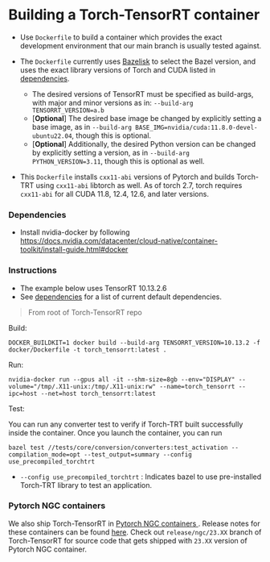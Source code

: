 # Building a Torch-TensorRT container

* Use `Dockerfile` to build a container which provides the exact development environment that our main branch is usually tested against.

* The `Dockerfile` currently uses <a href="https://github.com/bazelbuild/bazelisk">Bazelisk</a> to select the Bazel version, and uses the exact library versions of Torch and CUDA listed in <a href="https://github.com/pytorch/TensorRT#dependencies">dependencies</a>.
  * The desired versions of TensorRT must be specified as build-args, with major and minor versions as in: `--build-arg TENSORRT_VERSION=a.b`
  * [**Optional**] The desired base image be changed by explicitly setting a base image, as in `--build-arg BASE_IMG=nvidia/cuda:11.8.0-devel-ubuntu22.04`, though this is optional.
  * [**Optional**] Additionally, the desired Python version can be changed by explicitly setting a version, as in `--build-arg PYTHON_VERSION=3.11`, though this is optional as well.

* This `Dockerfile` installs `cxx11-abi` versions of Pytorch and builds Torch-TRT using `cxx11-abi` libtorch as well. As of torch 2.7, torch requires `cxx11-abi` for all CUDA 11.8, 12.4, 12.6, and later versions.

### Dependencies

* Install nvidia-docker by following https://docs.nvidia.com/datacenter/cloud-native/container-toolkit/install-guide.html#docker

### Instructions

- The example below uses TensorRT 10.13.2.6
- See <a href="https://github.com/pytorch/TensorRT#dependencies">dependencies</a> for a list of current default dependencies.

> From root of Torch-TensorRT repo

Build:
```
DOCKER_BUILDKIT=1 docker build --build-arg TENSORRT_VERSION=10.13.2 -f docker/Dockerfile -t torch_tensorrt:latest .
```

Run:
```
nvidia-docker run --gpus all -it --shm-size=8gb --env="DISPLAY" --volume="/tmp/.X11-unix:/tmp/.X11-unix:rw" --name=torch_tensorrt --ipc=host --net=host torch_tensorrt:latest
```

Test:


You can run any converter test to verify if Torch-TRT built successfully inside the container. Once you launch the container, you can run
```
bazel test //tests/core/conversion/converters:test_activation --compilation_mode=opt --test_output=summary --config use_precompiled_torchtrt
```

* `--config use_precompiled_torchtrt` : Indicates bazel to use pre-installed Torch-TRT library to test an application.

### Pytorch NGC containers

We also ship Torch-TensorRT in <a href="https://catalog.ngc.nvidia.com/orgs/nvidia/containers/pytorch">Pytorch NGC containers </a>. Release notes for these containers can be found <a href="https://docs.nvidia.com/deeplearning/frameworks/pytorch-release-notes/index.html">here</a>. Check out `release/ngc/23.XX` branch of Torch-TensorRT for source code that gets shipped with `23.XX` version of Pytorch NGC container.

